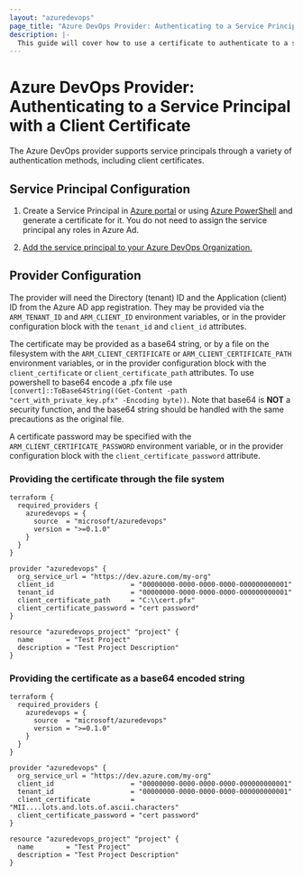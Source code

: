```yaml
---
layout: "azuredevops"
page_title: "Azure DevOps Provider: Authenticating to a Service Principal with a Client Certificate"
description: |-
  This guide will cover how to use a certificate to authenticate to a service principal for use with Azure DevOps.
---
```


# Azure DevOps Provider: Authenticating to a Service Principal with a Client Certificate

The Azure DevOps provider supports service principals through a variety of authentication methods, including client certificates.

## Service Principal Configuration

1. Create a Service Principal in [Azure portal](https://learn.microsoft.com/en-us/azure/active-directory/develop/howto-create-service-principal-portal) or
using [Azure PowerShell](https://learn.microsoft.com/en-us/azure/active-directory/develop/howto-authenticate-service-principal-powershell) and generate a certificate for it. You do not need to assign the service principal any roles in Azure Ad.

2. [Add the service principal to your Azure DevOps Organization.](https://learn.microsoft.com/en-us/azure/devops/integrate/get-started/authentication/service-principal-managed-identity?view=azure-devops#2-add-and-manage-service-principal-in-an-azure-devops-organization)

## Provider Configuration

The provider will need the Directory (tenant) ID and the Application (client) ID from the Azure AD app registration. They may be provided via the `ARM_TENANT_ID` and `ARM_CLIENT_ID` environment variables, or in the provider configuration block with the `tenant_id` and `client_id` attributes.

The certificate may be provided as a base64 string, or by a file on the filesystem with the `ARM_CLIENT_CERTIFICATE` or `ARM_CLIENT_CERTIFICATE_PATH` environment variables, or in the provider configuration block with the `client_certificate` or `client_certificate_path` attributes. To use powershell to base64 encode a .pfx file use `[convert]::ToBase64String((Get-Content -path "cert_with_private_key.pfx" -Encoding byte))`. Note that base64 is **NOT** a security function, and the base64 string should be handled with the same precautions as the original file.

A certificate password may be specified with the `ARM_CLIENT_CERTIFICATE_PASSWORD` environment variable, or in the provider configuration block with the `client_certificate_password` attribute.

### Providing the certificate through the file system

```hcl
terraform {
  required_providers {
    azuredevops = {
      source  = "microsoft/azuredevops"
      version = ">=0.1.0"
    }
  }
}

provider "azuredevops" {
  org_service_url = "https://dev.azure.com/my-org"
  client_id                   = "00000000-0000-0000-0000-000000000001"
  tenant_id                   = "00000000-0000-0000-0000-000000000001"
  client_certificate_path     = "C:\\cert.pfx"
  client_certificate_password = "cert password"
}

resource "azuredevops_project" "project" {
  name        = "Test Project"
  description = "Test Project Description"
}
```

### Providing the certificate as a base64 encoded string

```hcl
terraform {
  required_providers {
    azuredevops = {
      source  = "microsoft/azuredevops"
      version = ">=0.1.0"
    }
  }
}

provider "azuredevops" {
  org_service_url = "https://dev.azure.com/my-org"
  client_id                   = "00000000-0000-0000-0000-000000000001"
  tenant_id                   = "00000000-0000-0000-0000-000000000001"
  client_certificate          = "MII....lots.and.lots.of.ascii.characters"
  client_certificate_password = "cert password"
}

resource "azuredevops_project" "project" {
  name        = "Test Project"
  description = "Test Project Description"
}
```
